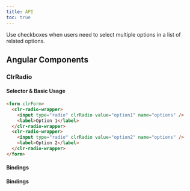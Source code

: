 ```yaml
---
title: API
toc: true
---
```


Use checkboxes when users need to select multiple options in a list of related options.

## Angular Components

### ClrRadio

#### Selector & Basic Usage

<DocDemo toggle="false">

```html
<form clrForm>
  <clr-radio-wrapper>
    <input type="radio" clrRadio value="option1" name="options" />
    <label>Option 1</label>
  </clr-radio-wrapper>
  <clr-radio-wrapper>
    <input type="radio" clrRadio value="option2" name="options" />
    <label>Option 2</label>
  </clr-radio-wrapper>
</form>
```

</DocDemo>

#### Bindings

#### Bindings

<DocComponentApi component="ClrRadio" item="bindings" />
<DocComponentApi component="ClrFormCommon" item="bindings" />
